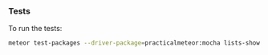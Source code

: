 ### Tests

To run the tests:

```bash
meteor test-packages --driver-package=practicalmeteor:mocha lists-show
```